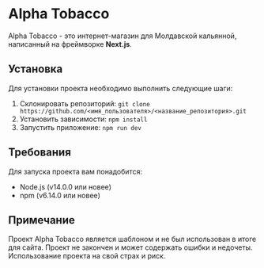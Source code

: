 # Alpha Tobacco

Alpha Tobacco - это интернет-магазин для Молдавской кальянной, написанный на фреймворке **Next.js**.

## Установка

Для установки проекта необходимо выполнить следующие шаги:

1. Склонировать репозиторий: `git clone https://github.com/<имя_пользователя>/<название_репозитория>.git`
2. Установить зависимости: `npm install`
3. Запустить приложение: `npm run dev`

## Требования

Для запуска проекта вам понадобится:

- Node.js (v14.0.0 или новее)
- npm (v6.14.0 или новее)

## Примечание

Проект Alpha Tobacco является шаблоном и не был использован в итоге для сайта. Проект не закончен и может содержать ошибки и недочеты. Использование проекта на свой страх и риск.

